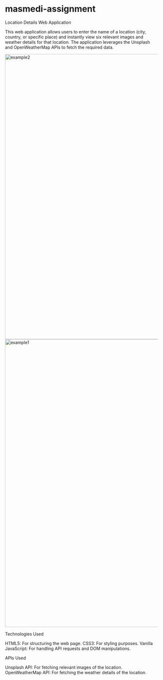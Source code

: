 # masmedi-assignment
Location Details Web Application

This web application allows users to enter the name of a location (city, country, or specific place) and instantly view six relevant images and weather details for that location. The application leverages the Unsplash and OpenWeatherMap APIs to fetch the required data.

<img width="940" alt="example2" src="https://github.com/Anujsingh0706/masmedi-assignment/assets/127921551/bf7a06fc-c836-42bc-992d-448bafcf92ec">
<img width="949" alt="example1" src="https://github.com/Anujsingh0706/masmedi-assignment/assets/127921551/7032fe94-9acc-42b4-a027-801b43a641e3">

Technologies Used

HTML5: For structuring the web page.
CSS3: For styling purposes.
Vanilla JavaScript: For handling API requests and DOM manipulations.

APIs Used

Unsplash API: For fetching relevant images of the location.
OpenWeatherMap API: For fetching the weather details of the location.
